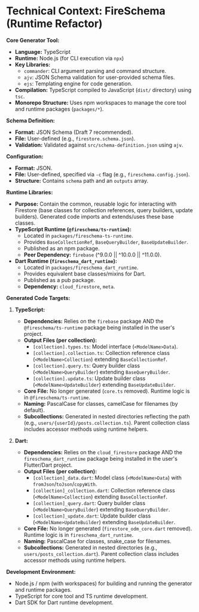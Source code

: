 # Technical Context: FireSchema (Runtime Refactor)

**Core Generator Tool:**

- **Language:** TypeScript
- **Runtime:** Node.js (for CLI execution via `npx`)
- **Key Libraries:**
  - `commander`: CLI argument parsing and command structure.
  - `ajv`: JSON Schema validation for user-provided schema files.
  - `ejs`: Templating engine for code generation.
- **Compilation:** TypeScript compiled to JavaScript (`dist/` directory) using
  `tsc`.
- **Monorepo Structure:** Uses npm workspaces to manage the core tool and
  runtime packages (`packages/*`).

**Schema Definition:**

- **Format:** JSON Schema (Draft 7 recommended).
- **File:** User-defined (e.g., `firestore.schema.json`).
- **Validation:** Validated against `src/schema-definition.json` using `ajv`.

**Configuration:**

- **Format:** JSON.
- **File:** User-defined, specified via `-c` flag (e.g.,
  `fireschema.config.json`).
- **Structure:** Contains `schema` path and an `outputs` array.

**Runtime Libraries:**

- **Purpose:** Contain the common, reusable logic for interacting with Firestore
  (base classes for collection references, query builders, update builders).
  Generated code imports and extends/uses these base classes.
- **TypeScript Runtime (`@fireschema/ts-runtime`):**
  - Located in `packages/fireschema-ts-runtime`.
  - Provides `BaseCollectionRef`, `BaseQueryBuilder`, `BaseUpdateBuilder`.
  - Published as an npm package.
  - **Peer Dependency:** `firebase` (^9.0.0 || ^10.0.0 || ^11.0.0).
- **Dart Runtime (`fireschema_dart_runtime`):**
  - Located in `packages/fireschema_dart_runtime`.
  - Provides equivalent base classes/mixins for Dart.
  - Published as a pub package.
  - **Dependency:** `cloud_firestore`, `meta`.

**Generated Code Targets:**

1. **TypeScript:**
   - **Dependencies:** Relies on the `firebase` package AND the
     `@fireschema/ts-runtime` package being installed in the user's project.
   - **Output Files (per collection):**
     - `[collection].types.ts`: Model interface (`<ModelName>Data`).
     - `[collection].collection.ts`: Collection reference class
       (`<ModelName>Collection`) extending `BaseCollectionRef`.
     - `[collection].query.ts`: Query builder class (`<ModelName>QueryBuilder`)
       extending `BaseQueryBuilder`.
     - `[collection].update.ts`: Update builder class
       (`<ModelName>UpdateBuilder`) extending `BaseUpdateBuilder`.
   - **Core File:** No longer generated (`core.ts` removed). Runtime logic is in
     `@fireschema/ts-runtime`.
   - **Naming:** PascalCase for classes, camelCase for filenames (by default).
   - **Subcollections:** Generated in nested directories reflecting the path
     (e.g., `users/{userId}/posts.collection.ts`). Parent collection class
     includes accessor methods using runtime helpers.

2. **Dart:**
   - **Dependencies:** Relies on the `cloud_firestore` package AND the
     `fireschema_dart_runtime` package being installed in the user's
     Flutter/Dart project.
   - **Output Files (per collection):**
     - `[collection]_data.dart`: Model class (`<ModelName>Data`) with
       `fromJson`/`toJson`/`copyWith`.
     - `[collection]_collection.dart`: Collection reference class
       (`<ModelName>Collection`) extending `BaseCollectionRef`.
     - `[collection]_query.dart`: Query builder class
       (`<ModelName>QueryBuilder`) extending `BaseQueryBuilder`.
     - `[collection]_update.dart`: Update builder class
       (`<ModelName>UpdateBuilder`) extending `BaseUpdateBuilder`.
   - **Core File:** No longer generated (`firestore_odm_core.dart` removed).
     Runtime logic is in `fireschema_dart_runtime`.
   - **Naming:** PascalCase for classes, snake_case for filenames.
   - **Subcollections:** Generated in nested directories (e.g.,
     `users/posts_collection.dart`). Parent collection class includes accessor
     methods using runtime helpers.

**Development Environment:**

- Node.js / npm (with workspaces) for building and running the generator and
  runtime packages.
- TypeScript for core tool and TS runtime development.
- Dart SDK for Dart runtime development.
